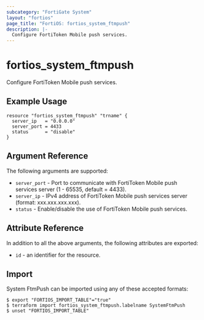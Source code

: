 ```yaml
---
subcategory: "FortiGate System"
layout: "fortios"
page_title: "FortiOS: fortios_system_ftmpush"
description: |-
  Configure FortiToken Mobile push services.
---
```


# fortios_system_ftmpush
Configure FortiToken Mobile push services.

## Example Usage

```hcl
resource "fortios_system_ftmpush" "trname" {
  server_ip   = "0.0.0.0"
  server_port = 4433
  status      = "disable"
}
```

## Argument Reference

The following arguments are supported:

* `server_port` - Port to communicate with FortiToken Mobile push services server (1 - 65535, default = 4433).
* `server_ip` - IPv4 address of FortiToken Mobile push services server (format: xxx.xxx.xxx.xxx).
* `status` - Enable/disable the use of FortiToken Mobile push services.


## Attribute Reference

In addition to all the above arguments, the following attributes are exported:
* `id` - an identifier for the resource.

## Import

System FtmPush can be imported using any of these accepted formats:
```
$ export "FORTIOS_IMPORT_TABLE"="true"
$ terraform import fortios_system_ftmpush.labelname SystemFtmPush
$ unset "FORTIOS_IMPORT_TABLE"
```
